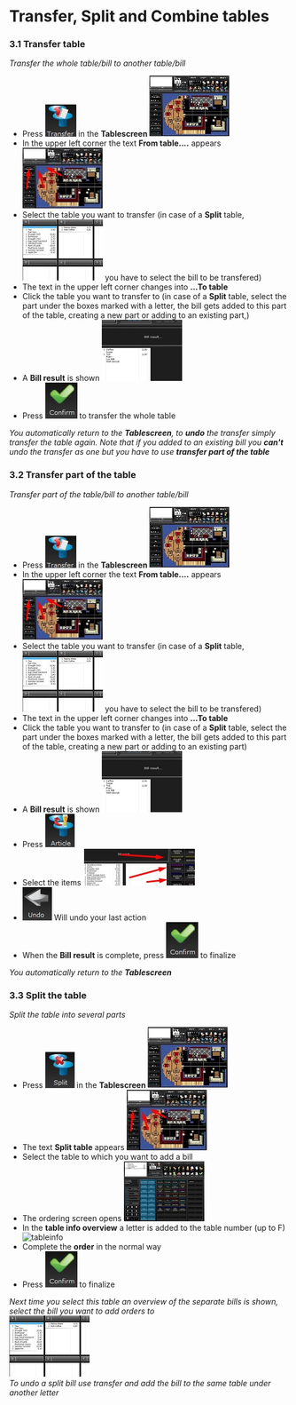 # Transfer, Split and Combine tables  
### 3.1 Transfer table   
*Transfer the whole table/bill to another table/bill*   
* Press ![transfer](pictures/transferbutton.jpg) in the **Tablescreen** ![tablescreen](pictures/tablescreen.jpg)   
* In the upper left corner the text **From table....** appears ![textlocation](pictures/waiternametablescreen.jpg)    
* Select the table you want to transfer (in case of a **Split** table, ![severalbills](pictures/splittableoverview.jpg)  you have to select the bill to be transfered)  
* The text in the upper left corner changes into **...To table**    
* Click the table you want to transfer to (in case of a **Split** table, select the part under the boxes marked with a letter, the bill gets added to this part of the table, creating a new part or adding to an existing part,)       
* A **Bill result** is shown ![billresult](pictures/billresult.jpg)    
* Press ![confirm](pictures/confirmbutton.jpg) to transfer the whole table   

*You automatically return to the **Tablescreen**, to **undo** the transfer simply transfer the table again. Note that if you added to an existing bill you **can't** undo the transfer as one but you have to use <b>transfer part of the table</b>*   
### 3.2 Transfer part of the table   
*Transfer part of the table/bill to another table/bill*
* Press ![transfer](pictures/transferbutton.jpg) in the **Tablescreen** ![tablescreen](pictures/tablescreen.jpg)   
* In the upper left corner the text **From table....** appears ![textlocation](pictures/waiternametablescreen.jpg)    
* Select the table you want to transfer (in case of a **Split** table, ![severalbills](pictures/splittableoverview.jpg)  you have to select the bill to be transfered)  
* The text in the upper left corner changes into **...To table**    
* Click the table you want to transfer to (in case of a **Split** table, select the part under the boxes marked with a letter, the bill gets added to this part of the table, creating a new part or adding to an existing part)       
* A **Bill result** is shown ![billresult](pictures/billresult.jpg)    
* Press ![transferarticle](pictures/transferarticlebutton.jpg) 
* Select the items ![locationarticle](pictures/billresultarticletransfer2.jpg)  
* ![undo](pictures/undobutton.jpg) Will undo your last action
* When the **Bill result** is complete, press ![confirm](pictures/confirmbutton.jpg) to finalize   

*You automatically return to the <b>Tablescreen</b>*
### 3.3 Split the table  
*Split the table into several parts*
* Press ![split](pictures/splitbutton.jpg) in the **Tablescreen** ![tablescreen](pictures/tablescreen.jpg) 
* The text **Split table** appears ![textlocation](pictures/waiternametablescreen.jpg)
* Select the table to which you want to add a bill
* The ordering screen opens ![orderscreen](pictures/orderingscreen.jpg)   
* In the **table info overview** a letter is added to the table number (up to F) ![tableinfo](tableinformation.jpg) 
* Complete the **order** in the normal way   
* Press ![confirm](pictures/confirmbutton.jpg) to finalize

*Next time you select this table an overview of the separate bills is shown, select the bill you want to add orders to*  
![splittable](pictures/splittableoverview.jpg)  
*To undo a split bill use transfer and add the bill to the same table under another letter* 
